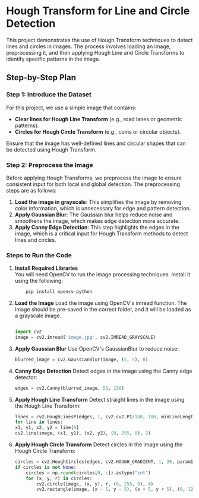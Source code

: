 # Hough Transform for Line and Circle Detection

This project demonstrates the use of Hough Transform techniques to detect lines and circles in images. The process involves loading an image, preprocessing it, and then applying Hough Line and Circle Transforms to identify specific patterns in the image.

## Step-by-Step Plan

### Step 1: Introduce the Dataset

For this project, we use a simple image that contains:
- **Clear lines for Hough Line Transform** (e.g., road lanes or geometric patterns).
- **Circles for Hough Circle Transform** (e.g., coins or circular objects).

Ensure that the image has well-defined lines and circular shapes that can be detected using Hough Transform.

### Step 2: Preprocess the Image

Before applying Hough Transforms, we preprocess the image to ensure consistent input for both local and global detection. The preprocessing steps are as follows:

1. **Load the image in grayscale**: This simplifies the image by removing color information, which is unnecessary for edge and pattern detection.
2. **Apply Gaussian Blur**: The Gaussian blur helps reduce noise and smoothens the image, which makes edge detection more accurate.
3. **Apply Canny Edge Detection**: This step highlights the edges in the image, which is a critical input for Hough Transform methods to detect lines and circles.

### Steps to Run the Code

1. **Install Required Libraries**  
    You will need OpenCV to run the image processing techniques. Install it using the following:
    ```python
        pip install opencv-python
    ```
2. **Load the Image**
    Load the image using OpenCV's imread function. The image should be pre-saved in the correct folder, and it will be loaded as a grayscale image.
    ```python
    
    import cv2
    image = cv2.imread('image.jpg', cv2.IMREAD_GRAYSCALE)
    ```
3. **Apply Gaussian Blur**
    Use OpenCV's GaussianBlur to reduce noise:
    ```python
    blurred_image = cv2.GaussianBlur(image, (5, 5), 0)

    ```
4. **Canny Edge Detection**
    Detect edges in the image using the Canny edge detector:

    ```python
    edges = cv2.Canny(blurred_image, 50, 150)
    ```
5. **Apply Hough Line Transform**
    Detect straight lines in the image using the Hough Line Transform:

    ```python
    lines = cv2.HoughLinesP(edges, 1, cv2.cv2.PI/180, 100, minLineLength=50, maxLineGap=10)
    for line in lines:
    x1, y1, x2, y2 = line[0]
    cv2.line(image, (x1, y1), (x2, y2), (0, 255, 0), 2)

    ```

6. **Apply Hough Circle Transform**
    Detect circles in the image using the Hough Circle Transform:
    ```python
    circles = cv2.HoughCircles(edges, cv2.HOUGH_GRADIENT, 1, 20, param1=50, param2=30, minRadius=0, maxRadius=100)
    if circles is not None:
        circles = np.round(circles[0, :]).astype("int")
        for (x, y, r) in circles:
            cv2.circle(image, (x, y), r, (0, 255, 0), 4)
            cv2.rectangle(image, (x - 5, y - 5), (x + 5, y + 5), (0, 128, 255), -1)
    ```
    